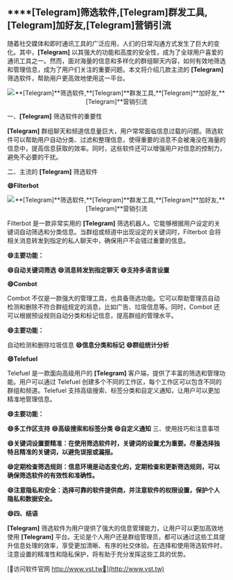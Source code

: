 ## ****[Telegram]**筛选软件,**[Telegram]**群发工具,**[Telegram]**加好友,**[Telegram]**营销引流**

随着社交媒体和即时通讯工具的广泛应用，人们的日常沟通方式发生了巨大的变化。其中，**[Telegram]** 以其强大的功能和高度的安全性，成为了全球用户喜爱的通讯工具之一。然而，面对海量的信息和多样化的群组聊天内容，如何有效地筛选和管理信息，成为了用户们关注的重要问题。本文将介绍几款主流的 **[Telegram]** 筛选软件，帮助用户更高效地使用这一平台。

 <center><img src="https://vst.tw/MP4/tuiguang/png/4.png" alt="**[Telegram]**筛选软件,**[Telegram]**群发工具,**[Telegram]**加好友,**[Telegram]**营销引流"></center>

一、**[Telegram]** 筛选软件的重要性

**[Telegram]** 群组聊天和频道信息量巨大，用户常常面临信息过载的问题。筛选软件可以帮助用户自动分类、过滤和整理信息，使得重要的消息不会被淹没在海量的信息中，提高信息获取的效率。同时，这些软件还可以增强用户对信息的控制力，避免不必要的干扰。

二、主流的 **[Telegram]** 筛选软件

**😄Filterbot**

 <center><img src="https://vst.tw/MP4/tuiguang/png/3.png" alt="**[Telegram]**筛选软件,**[Telegram]**群发工具,**[Telegram]**加好友,**[Telegram]**营销引流"></center>

Filterbot 是一款非常实用的 **[Telegram]** 筛选机器人。它能够根据用户设定的关键词自动筛选和分类信息。当群组或频道中出现设定的关键词时，Filterbot 会将相关消息转发到指定的私人聊天中，确保用户不会错过重要的信息。

**😄主要功能：**

**😄自动关键词筛选**
**😄消息转发到指定聊天**
**😄支持多语言设置**

**😄Combot**

Combot 不仅是一款强大的管理工具，也具备筛选功能。它可以帮助管理员自动检测和删除不符合群组规定的消息，比如广告、垃圾信息等。同时，Combot 还可以根据预设规则自动分类和标记信息，提高群组的管理水平。

**😄主要功能：**

自动检测和删除垃圾信息
**😄信息分类和标记**
**😄群组统计分析**

**😄Telefuel**

Telefuel 是一款面向高级用户的 **[Telegram]** 客户端，提供了丰富的筛选和管理功能。用户可以通过 Telefuel 创建多个不同的工作区，每个工作区可以包含不同的群组和频道。Telefuel 支持高级搜索、标签分类和自定义通知，让用户可以更加精准地管理信息。

**😄主要功能：**

**😄多工作区支持**
**😄高级搜索和标签分类**
**😄自定义通知**
三、使用技巧和注意事项

**😄关键词设置要精准：在使用筛选软件时，关键词的设置尤为重要。尽量选择独特且精准的关键词，以避免误报或漏报。**

**😄定期检查筛选规则：信息环境是动态变化的，定期检查和更新筛选规则，可以确保筛选软件的有效性和准确性。**

**😄注意隐私和安全：选择可靠的软件提供商，并注意软件的权限设置，保护个人隐私和数据安全。**

**😄四、结语**

**[Telegram]** 筛选软件为用户提供了强大的信息管理能力，让用户可以更加高效地使用 **[Telegram]** 平台。无论是个人用户还是群组管理员，都可以通过这些工具提升信息处理的效率，享受更加清晰、有序的社交体验。在选择和使用筛选软件时，注意设置的精准性和隐私保护，将有助于充分发挥这些工具的优势。


[👻访问软件官网 http://www.vst.tw👻](http://www.vst.tw)
